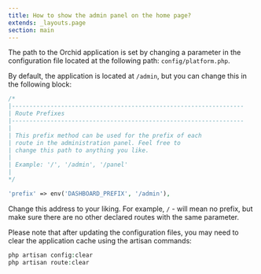 ```yaml
---
title: How to show the admin panel on the home page?
extends: _layouts.page
section: main
---
```


The path to the Orchid application is set by changing a parameter in the configuration file located at the following path: `config/platform.php`.

By default, the application is located at `/admin`, but you can change this in the following block:


```php
/*
|------------------------------------------------------------------
| Route Prefixes
|------------------------------------------------------------------
|
| This prefix method can be used for the prefix of each
| route in the administration panel. Feel free to
| change this path to anything you like.
|
| Example: '/', '/admin', '/panel'
|
*/

'prefix' => env('DASHBOARD_PREFIX', '/admin'),
```

Change this address to your liking. For example, `/` - will mean no prefix, but make sure there are no other declared routes with the same parameter.

Please note that after updating the configuration files, you may need to clear the application cache using the artisan commands:

```php
php artisan config:clear
php artisan route:clear
```
